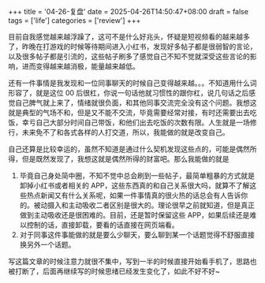 +++
title = '04-26-复盘'
date = 2025-04-26T14:50:47+08:00
draft = false
tags = ['life']
categories = ['review']
+++

目前自我感觉越来越浮躁了，这可不是什么好兆头，怀疑是短视频看的越来越多了，昨晚在打游戏的时候等待期间进入小红书，发现好多帖子都是很弱智的言论，以及很多帖子都是引流的，这些帖子刷多了感觉自己不知不觉就深受这些言论的影响，进而变得越来越消极，能量越来越低。

还有一件事情是我发现和一位同事聊天的时候自己变得越来越。。。不知道用什么词形容了，就是这位 00 后很杠，你说一句话他就习惯性的跟你杠，说几句话之后感觉自己脾气就上来了，情绪就很负面，和其他同事交流完全没有这个问题。我想这就是典型的气场不和，但是又不能不交流，毕竟需要经常对接，有时还需要出去吃饭，幸亏自己大部分时间自己带饭，和他们出去吃饭的次数有限。人生就是一场修行，未来免不了和各式各样的人打交道，所以，我能做的就是改变自己。

自己还算是比较幸运的，虽然不知道是通过什么契机发现这些点的，可能是偶然所得，但是既然发现了，我想这就是偶然所得的财富吧。那么我能做的就是

1. 毕竟自己身处简中圈，不知不觉中总会刷到一些帖子，最简单粗暴的方式就是卸掉小红书或者相关的 APP，这些东西真的和自己关系很大吗，就算不了解这些热点新闻又有什么关系呢，如果一件事情真的很火热的话总会有人告诉你的。被动摄入和主动吸收二者区别是很大的。理论很早之前就知道，但是真正做到主动吸收还是很困难的。目前，还是暂时保留这些 APP，如果后续还是难以控制的话，直接卸载，要看的话直接在网页端看。
2. 对于同事这件事能做的就是要么少聊天，要么聊到某一个话题觉得不舒服直接换另外一个话题。

写这篇文章的时候注意力就很不集中，写到一半的时候直接开始看手机了，思路也被打断了，后面再继续写的时候思绪已经发生变化了，如此不好不好~